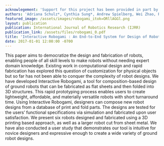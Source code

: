 ```yaml
---
acknowlegement: 'Support for this project has been provided in part by NSF Grant Nos. 1240383 and 1138967, by the DoD through the NDSEG Fellowship Program. We are also grateful to the following people for resources, discussions and suggestions: Ankur Mehta, Joseph DelPreto, Jacob Haip, and Isaque Dutra.'
authors: 'Adriana Schulz*, Cynthia Sung*, Andrew Spielberg, Wei Zhao, Robin Cheng, Eitan Grinspun, Daniela Rus, and Wojciech Matusik'
featured_image: /assets/images/robogami_itok=ORllAGGl.png
layout: publication
publication: International Journal of Robotics Research (IJRR)
publication_link: /assets/files/robogami_0.pdf
title: 'Interactive Robogami : An End-to-End System for Design of Robots with Ground Locomotion'
date: 2017-01-01 12:00:00 -0700
---
```


This paper aims to democratize the design and fabrication of robots, enabling people of all skill levels to make robots without needing expert domain knowledge. Existing work in computational design and rapid fabrication has explored this question of customization for physical objects but so far has not been able to conquer the complexity of robot designs. We have developed Interactive Robogami, a tool for composition-based design of ground robots that can be fabricated as flat sheets and then folded into 3D structures. This rapid prototyping process enables users to create lightweight, affordable, and materially versatile robots with short turnaround time. Using Interactive Robogami, designers can compose new robot designs from a database of print and fold parts. The designs are tested for the users’ functional specifications via simulation and fabricated upon user satisfaction. We present six robots designed and fabricated using a 3D printing based approach, as well as a larger robot cut from sheet metal. We have also conducted a user study that demonstrates our tool is intuitive for novice designers and expressive enough to create a wide variety of ground robot designs.